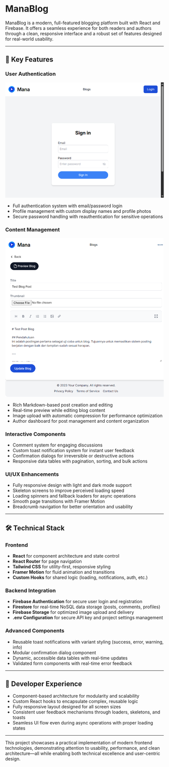 
# ManaBlog

ManaBlog is a modern, full-featured blogging platform built with React and Firebase. It offers a seamless experience for both readers and authors through a clean, responsive interface and a robust set of features designed for real-world usability.

---

## 🔑 Key Features

### User Authentication
![login_page](https://raw.githubusercontent.com/argf013/mana-blog/refs/heads/master/mana-blog.netlify.app_login.png?token=GHSAT0AAAAAADCDUSMCJJ4KLSAEAEGAZL7O2BOHMCQ)
- Full authentication system with email/password login
- Profile management with custom display names and profile photos
- Secure password handling with reauthentication for sensitive operations

### Content Management
![add-blogpost-page](https://raw.githubusercontent.com/argf013/mana-blog/refs/heads/master/mana-blog.netlify.app_dashboard_edit_blog_0hFAIOmkaQD7S5CK2X0a.png?token=GHSAT0AAAAAADCDUSMDY2I7DW2SHH25YR2I2BOHN2A)
- Rich Markdown-based post creation and editing
- Real-time preview while editing blog content
- Image upload with automatic compression for performance optimization
- Author dashboard for post management and content organization

### Interactive Components

- Comment system for engaging discussions
- Custom toast notification system for instant user feedback
- Confirmation dialogs for irreversible or destructive actions
- Responsive data tables with pagination, sorting, and bulk actions

### UI/UX Enhancements

- Fully responsive design with light and dark mode support
- Skeleton screens to improve perceived loading speed
- Loading spinners and fallback loaders for async operations
- Smooth page transitions with Framer Motion
- Breadcrumb navigation for better orientation and usability

---

## 🛠 Technical Stack

### Frontend

- **React** for component architecture and state control
- **React Router** for page navigation
- **Tailwind CSS** for utility-first, responsive styling
- **Framer Motion** for fluid animation and transitions
- **Custom Hooks** for shared logic (loading, notifications, auth, etc.)

### Backend Integration

- **Firebase Authentication** for secure user login and registration
- **Firestore** for real-time NoSQL data storage (posts, comments, profiles)
- **Firebase Storage** for optimized image upload and delivery
- **.env Configuration** for secure API key and project settings management

### Advanced Components

- Reusable toast notifications with variant styling (success, error, warning, info)
- Modular confirmation dialog component
- Dynamic, accessible data tables with real-time updates
- Validated form components with real-time error feedback

---

## 🧩 Developer Experience

- Component-based architecture for modularity and scalability
- Custom React hooks to encapsulate complex, reusable logic
- Fully responsive layout designed for all screen sizes
- Consistent user feedback mechanisms through loaders, skeletons, and toasts
- Seamless UI flow even during async operations with proper loading states

---

This project showcases a practical implementation of modern frontend technologies, demonstrating attention to usability, performance, and clean architecture—all while enabling both technical excellence and user-centric design.
